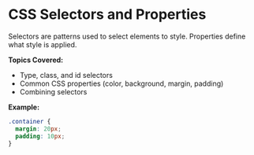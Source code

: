 # CSS Selectors and Properties

Selectors are patterns used to select elements to style. Properties define what style is applied.

**Topics Covered:**
- Type, class, and id selectors
- Common CSS properties (color, background, margin, padding)
- Combining selectors

**Example:**
```css
.container {
  margin: 20px;
  padding: 10px;
}
```